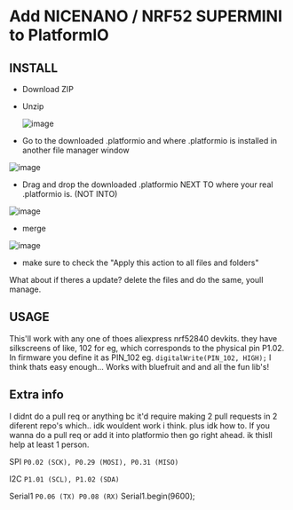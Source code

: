 # Add NICENANO / NRF52 SUPERMINI to PlatformIO

## INSTALL


- Download ZIP 
- Unzip

  ![image](https://github.com/user-attachments/assets/15e68cbc-84a0-4206-aa21-608623714ee3)
  
- Go to the downloaded .platformio and where .platformio is installed in another file manager window



![image](https://github.com/user-attachments/assets/2cd42f54-15ef-4c13-80e7-aa7c0f10fa4d)

- Drag and drop the downloaded .platformio NEXT TO where your real .platformio is. (NOT INTO)

![image](https://github.com/user-attachments/assets/45752379-0a17-4621-8da2-1dc316be7df9)

- merge

![image](https://github.com/user-attachments/assets/e9d5e8df-f2aa-43e5-a4c5-737aa5b28ad9)

- make sure to check the "Apply this action to all files and folders"

What about if theres a update? delete the files and do the same, youll manage.

## USAGE
This'll work with any one of thoes aliexpress nrf52840 devkits. they have silkscreens of like, 
102 for eg, which corresponds to the physical pin P1.02. In firmware you define it as PIN_102 eg. `digitalWrite(PIN_102, HIGH);`
I think thats easy enough...
Works with bluefruit and and all the fun lib's!

## Extra info
I didnt do a pull req or anything bc it'd require making 2 pull requests in 2 diferent repo's which.. idk wouldent work i think. plus idk how to.
If you wanna do a pull req or add it into platformio then go right ahead. ik thisll help at least 1 person.

SPI
`P0.02 (SCK),
P0.29 (MOSI),
P0.31 (MISO)`

I2C
`P1.01 (SCL),
P1.02 (SDA)`

Serial1
`P0.06 (TX)
P0.08 (RX)`
Serial1.begin(9600);
